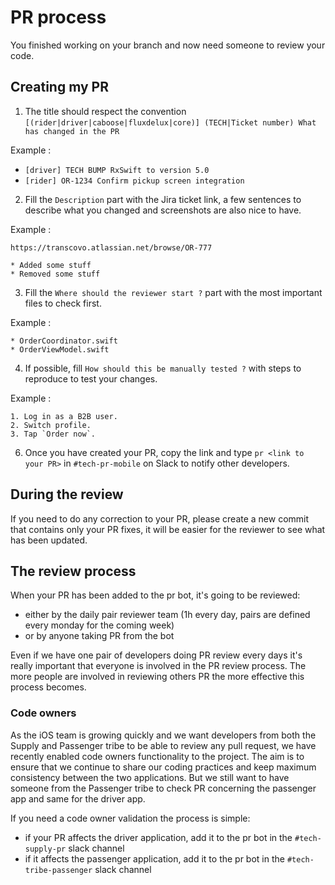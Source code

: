 # PR process

You finished working on your branch and now need someone to review your code.

## Creating my PR

1. The title should respect the convention `[(rider|driver|caboose|fluxdelux|core)] (TECH|Ticket number) What has changed in the PR`

Example :

* `[driver] TECH BUMP RxSwift to version 5.0`
* `[rider] OR-1234 Confirm pickup screen integration`

2. Fill the `Description` part with the Jira ticket link, a few sentences to describe what you changed and screenshots are also nice to have.

Example :

```
https://transcovo.atlassian.net/browse/OR-777

* Added some stuff
* Removed some stuff
```

3. Fill the `Where should the reviewer start ?` part with the most important files to check first.

Example :

```
* OrderCoordinator.swift
* OrderViewModel.swift
```

4. If possible, fill `How should this be manually tested ?` with steps to reproduce to test your changes.

Example :

```
1. Log in as a B2B user.
2. Switch profile.
3. Tap `Order now`.
```

6. Once you have created your PR, copy the link and type `pr <link to your PR>` in `#tech-pr-mobile` on Slack to notify other developers.

## During the review

If you need to do any correction to your PR, please create a new commit that contains only your PR fixes, it will be easier for the reviewer to see what has been updated.

## The review process

When your PR has been added to the pr bot, it's going to be reviewed:
* either by the daily pair reviewer team (1h every day, pairs are defined every monday for the coming week)
* or by anyone taking PR from the bot

Even if we have one pair of developers doing PR review every days it's really important that everyone is involved in the PR review process. The more people are involved in reviewing others PR the more effective this process becomes.

### Code owners

As the iOS team is growing quickly and we want developers from both the Supply and Passenger tribe to be able to review any pull request, we have recently enabled code owners functionality to the project. The aim is to ensure that we continue to share our coding practices and keep maximum consistency between the two applications. But we still want to have someone from the Passenger tribe to check PR concerning the passenger app and same for the driver app.

If you need a code owner validation the process is simple:
* if your PR affects the driver application, add it to the pr bot in the `#tech-supply-pr` slack channel
* if it affects the passenger application, add it to the pr bot in the `#tech-tribe-passenger` slack channel

